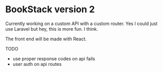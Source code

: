 # BookStack version 2

Currently working on a custom API with a custom router. Yes I could just use Laravel but hey, this is more fun. I think.

The front end will be made with React.


TODO

- use proper response codes on api fails
- user auth on api routes
